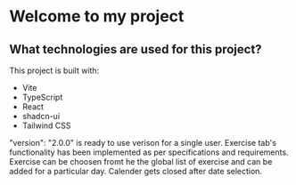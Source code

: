 # Welcome to my project

## What technologies are used for this project?

This project is built with:

- Vite
- TypeScript
- React
- shadcn-ui
- Tailwind CSS


"version": "2.0.0" is ready to use verison for a single user.
Exercise tab's functionality has been implemented as per specifications and requirements.
Exercise can be choosen fromt he the global list of exercise and can be added for a particular day.
Calender gets closed after date selection.
